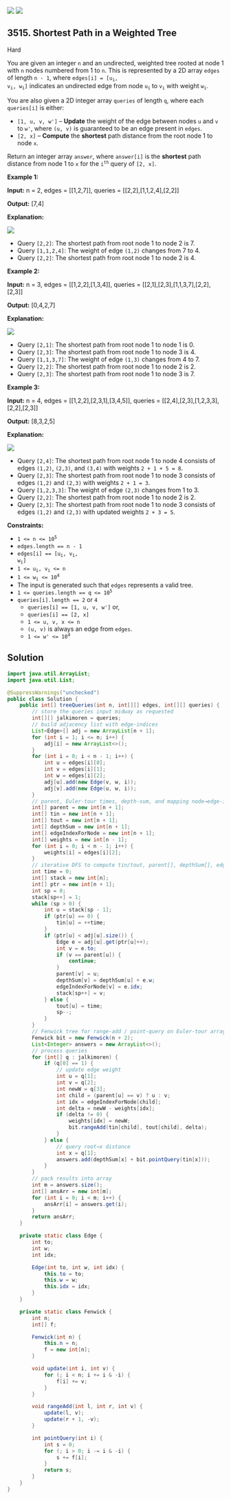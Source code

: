 [![](https://img.shields.io/github/stars/javadev/LeetCode-in-Java?label=Stars&style=flat-square)](https://github.com/javadev/LeetCode-in-Java)
[![](https://img.shields.io/github/forks/javadev/LeetCode-in-Java?label=Fork%20me%20on%20GitHub%20&style=flat-square)](https://github.com/javadev/LeetCode-in-Java/fork)

## 3515\. Shortest Path in a Weighted Tree

Hard

You are given an integer `n` and an undirected, weighted tree rooted at node 1 with `n` nodes numbered from 1 to `n`. This is represented by a 2D array `edges` of length `n - 1`, where <code>edges[i] = [u<sub>i</sub>, v<sub>i</sub>, w<sub>i</sub>]</code> indicates an undirected edge from node <code>u<sub>i</sub></code> to <code>v<sub>i</sub></code> with weight <code>w<sub>i</sub></code>.

You are also given a 2D integer array `queries` of length `q`, where each `queries[i]` is either:

*   `[1, u, v, w']` – **Update** the weight of the edge between nodes `u` and `v` to `w'`, where `(u, v)` is guaranteed to be an edge present in `edges`.
*   `[2, x]` – **Compute** the **shortest** path distance from the root node 1 to node `x`.

Return an integer array `answer`, where `answer[i]` is the **shortest** path distance from node 1 to `x` for the <code>i<sup>th</sup></code> query of `[2, x]`.

**Example 1:**

**Input:** n = 2, edges = \[\[1,2,7]], queries = \[\[2,2],[1,1,2,4],[2,2]]

**Output:** [7,4]

**Explanation:**

![](https://assets.leetcode.com/uploads/2025/03/13/screenshot-2025-03-13-at-133524.png)

*   Query `[2,2]`: The shortest path from root node 1 to node 2 is 7.
*   Query `[1,1,2,4]`: The weight of edge `(1,2)` changes from 7 to 4.
*   Query `[2,2]`: The shortest path from root node 1 to node 2 is 4.

**Example 2:**

**Input:** n = 3, edges = \[\[1,2,2],[1,3,4]], queries = \[\[2,1],[2,3],[1,1,3,7],[2,2],[2,3]]

**Output:** [0,4,2,7]

**Explanation:**

![](https://assets.leetcode.com/uploads/2025/03/13/screenshot-2025-03-13-at-132247.png)

*   Query `[2,1]`: The shortest path from root node 1 to node 1 is 0.
*   Query `[2,3]`: The shortest path from root node 1 to node 3 is 4.
*   Query `[1,1,3,7]`: The weight of edge `(1,3)` changes from 4 to 7.
*   Query `[2,2]`: The shortest path from root node 1 to node 2 is 2.
*   Query `[2,3]`: The shortest path from root node 1 to node 3 is 7.

**Example 3:**

**Input:** n = 4, edges = \[\[1,2,2],[2,3,1],[3,4,5]], queries = \[\[2,4],[2,3],[1,2,3,3],[2,2],[2,3]]

**Output:** [8,3,2,5]

**Explanation:**

![](https://assets.leetcode.com/uploads/2025/03/13/screenshot-2025-03-13-at-133306.png)

*   Query `[2,4]`: The shortest path from root node 1 to node 4 consists of edges `(1,2)`, `(2,3)`, and `(3,4)` with weights `2 + 1 + 5 = 8`.
*   Query `[2,3]`: The shortest path from root node 1 to node 3 consists of edges `(1,2)` and `(2,3)` with weights `2 + 1 = 3`.
*   Query `[1,2,3,3]`: The weight of edge `(2,3)` changes from 1 to 3.
*   Query `[2,2]`: The shortest path from root node 1 to node 2 is 2.
*   Query `[2,3]`: The shortest path from root node 1 to node 3 consists of edges `(1,2)` and `(2,3)` with updated weights `2 + 3 = 5`.

**Constraints:**

*   <code>1 <= n <= 10<sup>5</sup></code>
*   `edges.length == n - 1`
*   <code>edges[i] == [u<sub>i</sub>, v<sub>i</sub>, w<sub>i</sub>]</code>
*   <code>1 <= u<sub>i</sub>, v<sub>i</sub> <= n</code>
*   <code>1 <= w<sub>i</sub> <= 10<sup>4</sup></code>
*   The input is generated such that `edges` represents a valid tree.
*   <code>1 <= queries.length == q <= 10<sup>5</sup></code>
*   `queries[i].length == 2` or `4`
    *   `queries[i] == [1, u, v, w']` or,
    *   `queries[i] == [2, x]`
    *   `1 <= u, v, x <= n`
    *   `(u, v)` is always an edge from `edges`.
    *   <code>1 <= w' <= 10<sup>4</sup></code>

## Solution

```java
import java.util.ArrayList;
import java.util.List;

@SuppressWarnings("unchecked")
public class Solution {
    public int[] treeQueries(int n, int[][] edges, int[][] queries) {
        // store the queries input midway as requested
        int[][] jalkimoren = queries;
        // build adjacency list with edge‐indices
        List<Edge>[] adj = new ArrayList[n + 1];
        for (int i = 1; i <= n; i++) {
            adj[i] = new ArrayList<>();
        }
        for (int i = 0; i < n - 1; i++) {
            int u = edges[i][0];
            int v = edges[i][1];
            int w = edges[i][2];
            adj[u].add(new Edge(v, w, i));
            adj[v].add(new Edge(u, w, i));
        }
        // parent, Euler‐tour times, depth‐sum, and mapping node→edge‐index
        int[] parent = new int[n + 1];
        int[] tin = new int[n + 1];
        int[] tout = new int[n + 1];
        int[] depthSum = new int[n + 1];
        int[] edgeIndexForNode = new int[n + 1];
        int[] weights = new int[n - 1];
        for (int i = 0; i < n - 1; i++) {
            weights[i] = edges[i][2];
        }
        // iterative DFS to compute tin/tout, parent[], depthSum[], edgeIndexForNode[]
        int time = 0;
        int[] stack = new int[n];
        int[] ptr = new int[n + 1];
        int sp = 0;
        stack[sp++] = 1;
        while (sp > 0) {
            int u = stack[sp - 1];
            if (ptr[u] == 0) {
                tin[u] = ++time;
            }
            if (ptr[u] < adj[u].size()) {
                Edge e = adj[u].get(ptr[u]++);
                int v = e.to;
                if (v == parent[u]) {
                    continue;
                }
                parent[v] = u;
                depthSum[v] = depthSum[u] + e.w;
                edgeIndexForNode[v] = e.idx;
                stack[sp++] = v;
            } else {
                tout[u] = time;
                sp--;
            }
        }
        // Fenwick tree for range‐add / point‐query on Euler‐tour array
        Fenwick bit = new Fenwick(n + 2);
        List<Integer> answers = new ArrayList<>();
        // process queries
        for (int[] q : jalkimoren) {
            if (q[0] == 1) {
                // update edge weight
                int u = q[1];
                int v = q[2];
                int newW = q[3];
                int child = (parent[u] == v) ? u : v;
                int idx = edgeIndexForNode[child];
                int delta = newW - weights[idx];
                if (delta != 0) {
                    weights[idx] = newW;
                    bit.rangeAdd(tin[child], tout[child], delta);
                }
            } else {
                // query root→x distance
                int x = q[1];
                answers.add(depthSum[x] + bit.pointQuery(tin[x]));
            }
        }
        // pack results into array
        int m = answers.size();
        int[] ansArr = new int[m];
        for (int i = 0; i < m; i++) {
            ansArr[i] = answers.get(i);
        }
        return ansArr;
    }

    private static class Edge {
        int to;
        int w;
        int idx;

        Edge(int to, int w, int idx) {
            this.to = to;
            this.w = w;
            this.idx = idx;
        }
    }

    private static class Fenwick {
        int n;
        int[] f;

        Fenwick(int n) {
            this.n = n;
            f = new int[n];
        }

        void update(int i, int v) {
            for (; i < n; i += i & -i) {
                f[i] += v;
            }
        }

        void rangeAdd(int l, int r, int v) {
            update(l, v);
            update(r + 1, -v);
        }

        int pointQuery(int i) {
            int s = 0;
            for (; i > 0; i -= i & -i) {
                s += f[i];
            }
            return s;
        }
    }
}
```